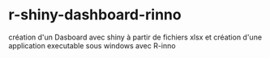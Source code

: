 # r-shiny-dashboard-rinno
création d'un Dasboard avec shiny à partir de fichiers xlsx et création d'une application executable sous windows avec R-inno
